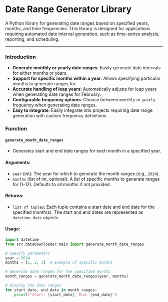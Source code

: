 # Date Range Generator Library

A Python library for generating date ranges based on specified years, months, and time frequencies. This library is designed for applications requiring automated date interval generation, such as time-series analysis, reporting, and scheduling.

---

### Introduction

- **Generate monthly or yearly date ranges**: Easily generate date intervals for either months or years.
- **Support for specific months within a year**: Allows specifying particular months to generate ranges for.
- **Accurate handling of leap years**: Automatically adjusts for leap years when generating date ranges for February.
- **Configurable frequency options**: Choose between `monthly` or `yearly` frequency when generating date ranges.
- **Easy to integrate**: Easily integrate into projects requiring date range generation with custom frequency definitions.

### Function
#### `generate_month_date_ranges`
* Generates start and end date ranges for each month in a specified year.

#### Arguments:
* `year` (int): The year for which to generate the month ranges (e.g., `2024`).
* `months` (list of int, optional): A list of specific months to generate ranges for (1-12). Defaults to all months if not provided.

#### Returns:
- `list of tuples`: Each tuple contains a start date and end date for the specified month(s). The start and end dates are represented as `datetime.date` objects.

#### Usage:

```python
import datetime
from src.dataDownloader.main import generate_month_date_ranges

# Specify parameters
year = 2024
months = [1, 2, 3]  # Example of specific months

# Generate date ranges for the specified months
month_ranges = generate_month_date_ranges(year, months)

# Display the date ranges
for start_date, end_date in month_ranges:
    print(f"Start: {start_date}, End: {end_date}")
